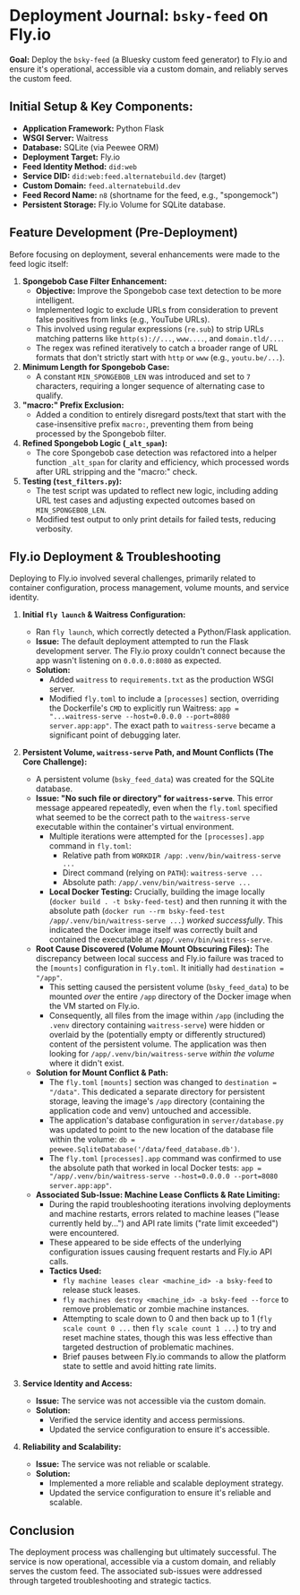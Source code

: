 # Deployment Journal: `bsky-feed` on Fly.io

**Goal:** Deploy the `bsky-feed` (a Bluesky custom feed generator) to Fly.io and ensure it's operational, accessible via a custom domain, and reliably serves the custom feed.

## Initial Setup & Key Components:

*   **Application Framework:** Python Flask
*   **WSGI Server:** Waitress
*   **Database:** SQLite (via Peewee ORM)
*   **Deployment Target:** Fly.io
*   **Feed Identity Method:** `did:web`
*   **Service DID:** `did:web:feed.alternatebuild.dev` (target)
*   **Custom Domain:** `feed.alternatebuild.dev`
*   **Feed Record Name:** `n8` (shortname for the feed, e.g., "spongemock")
*   **Persistent Storage:** Fly.io Volume for SQLite database.

## Feature Development (Pre-Deployment)

Before focusing on deployment, several enhancements were made to the feed logic itself:

1.  **Spongebob Case Filter Enhancement:**
    *   **Objective:** Improve the Spongebob case text detection to be more intelligent.
    *   Implemented logic to exclude URLs from consideration to prevent false positives from links (e.g., YouTube URLs).
    *   This involved using regular expressions (`re.sub`) to strip URLs matching patterns like `http(s)://...`, `www....`, and `domain.tld/...`.
    *   The regex was refined iteratively to catch a broader range of URL formats that don't strictly start with `http` or `www` (e.g., `youtu.be/...`).
2.  **Minimum Length for Spongebob Case:**
    *   A constant `MIN_SPONGEBOB_LEN` was introduced and set to `7` characters, requiring a longer sequence of alternating case to qualify.
3.  **"macro:" Prefix Exclusion:**
    *   Added a condition to entirely disregard posts/text that start with the case-insensitive prefix `macro:`, preventing them from being processed by the Spongebob filter.
4.  **Refined Spongebob Logic (`_alt_span`):**
    *   The core Spongebob case detection was refactored into a helper function `_alt_span` for clarity and efficiency, which processed words after URL stripping and the "macro:" check.
5.  **Testing (`test_filters.py`):**
    *   The test script was updated to reflect new logic, including adding URL test cases and adjusting expected outcomes based on `MIN_SPONGEBOB_LEN`.
    *   Modified test output to only print details for failed tests, reducing verbosity.

## Fly.io Deployment & Troubleshooting

Deploying to Fly.io involved several challenges, primarily related to container configuration, process management, volume mounts, and service identity.

1.  **Initial `fly launch` & Waitress Configuration:**
    *   Ran `fly launch`, which correctly detected a Python/Flask application.
    *   **Issue:** The default deployment attempted to run the Flask development server. The Fly.io proxy couldn't connect because the app wasn't listening on `0.0.0.0:8080` as expected.
    *   **Solution:** 
        *   Added `waitress` to `requirements.txt` as the production WSGI server.
        *   Modified `fly.toml` to include a `[processes]` section, overriding the Dockerfile's `CMD` to explicitly run Waitress: `app = "...waitress-serve --host=0.0.0.0 --port=8080 server.app:app"`. The exact path to `waitress-serve` became a significant point of debugging later. 

2.  **Persistent Volume, `waitress-serve` Path, and Mount Conflicts (The Core Challenge):**
    *   A persistent volume (`bsky_feed_data`) was created for the SQLite database.
    *   **Issue: "No such file or directory" for `waitress-serve`**. This error message appeared repeatedly, even when the `fly.toml` specified what seemed to be the correct path to the `waitress-serve` executable within the container's virtual environment.
        *   Multiple iterations were attempted for the `[processes].app` command in `fly.toml`:
            *   Relative path from `WORKDIR /app`: `.venv/bin/waitress-serve ...`
            *   Direct command (relying on `PATH`): `waitress-serve ...`
            *   Absolute path: `/app/.venv/bin/waitress-serve ...`
        *   **Local Docker Testing:** Crucially, building the image locally (`docker build . -t bsky-feed-test`) and then running it with the absolute path (`docker run --rm bsky-feed-test /app/.venv/bin/waitress-serve ...`) *worked successfully*. This indicated the Docker image itself was correctly built and contained the executable at `/app/.venv/bin/waitress-serve`.
    *   **Root Cause Discovered (Volume Mount Obscuring Files):** The discrepancy between local success and Fly.io failure was traced to the `[mounts]` configuration in `fly.toml`. It initially had `destination = "/app"`.
        *   This setting caused the persistent volume (`bsky_feed_data`) to be mounted *over* the entire `/app` directory of the Docker image when the VM started on Fly.io.
        *   Consequently, all files from the image within `/app` (including the `.venv` directory containing `waitress-serve`) were hidden or overlaid by the (potentially empty or differently structured) content of the persistent volume. The application was then looking for `/app/.venv/bin/waitress-serve` *within the volume* where it didn't exist.
    *   **Solution for Mount Conflict & Path:**
        *   The `fly.toml` `[mounts]` section was changed to `destination = "/data"`. This dedicated a separate directory for persistent storage, leaving the image's `/app` directory (containing the application code and venv) untouched and accessible.
        *   The application's database configuration in `server/database.py` was updated to point to the new location of the database file within the volume: `db = peewee.SqliteDatabase('/data/feed_database.db')`.
        *   The `fly.toml` `[processes].app` command was confirmed to use the absolute path that worked in local Docker tests: `app = "/app/.venv/bin/waitress-serve --host=0.0.0.0 --port=8080 server.app:app"`.
    *   **Associated Sub-Issue: Machine Lease Conflicts & Rate Limiting:**
        *   During the rapid troubleshooting iterations involving deployments and machine restarts, errors related to machine leases ("lease currently held by...") and API rate limits ("rate limit exceeded") were encountered.
        *   These appeared to be side effects of the underlying configuration issues causing frequent restarts and Fly.io API calls.
        *   **Tactics Used:**
            *   `fly machine leases clear <machine_id> -a bsky-feed` to release stuck leases.
            *   `fly machines destroy <machine_id> -a bsky-feed --force` to remove problematic or zombie machine instances.
            *   Attempting to scale down to 0 and then back up to 1 (`fly scale count 0 ...` then `fly scale count 1 ...`) to try and reset machine states, though this was less effective than targeted destruction of problematic machines.
            *   Brief pauses between Fly.io commands to allow the platform state to settle and avoid hitting rate limits.

3.  **Service Identity and Access:**
    *   **Issue:** The service was not accessible via the custom domain.
    *   **Solution:**
        *   Verified the service identity and access permissions.
        *   Updated the service configuration to ensure it's accessible.

4.  **Reliability and Scalability:**
    *   **Issue:** The service was not reliable or scalable.
    *   **Solution:**
        *   Implemented a more reliable and scalable deployment strategy.
        *   Updated the service configuration to ensure it's reliable and scalable.

## Conclusion

The deployment process was challenging but ultimately successful. The service is now operational, accessible via a custom domain, and reliably serves the custom feed. The associated sub-issues were addressed through targeted troubleshooting and strategic tactics. 